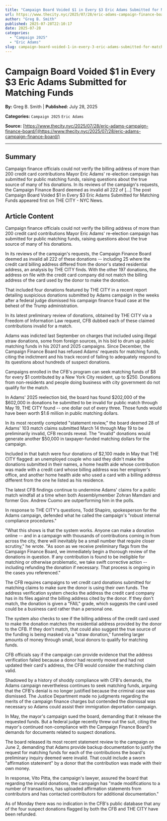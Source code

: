 ```yaml
---
title: "Campaign Board Voided $1 in Every $3 Eric Adams Submitted for Matching Funds"
url: https://www.thecity.nyc/2025/07/28/eric-adams-campaign-finance-board/
author: "Greg B. Smith"
published: 2025-07-28T22:10:17
date: 2025-07-28
categories:
  - "Campaign 2025"
  - "Eric Adams"
slug: campaign-board-voided-1-in-every-3-eric-adams-submitted-for-matching-funds
---
```


# Campaign Board Voided $1 in Every $3 Eric Adams Submitted for Matching Funds

**By:** Greg B. Smith | **Published:** July 28, 2025

**Categories:** `Campaign 2025` `Eric Adams`

**Source:** [https://www.thecity.nyc/2025/07/28/eric-adams-campaign-finance-board/](https://www.thecity.nyc/2025/07/28/eric-adams-campaign-finance-board/)

---

## Summary

Campaign finance officials could not verify the billing address of more than 200 credit card contributions Mayor Eric Adams' re-election campaign has submitted for public matching funds, raising questions about the true source of many of his donations. In its reviews of the campaign's requests, the Campaign Finance Board deemed as invalid all 222 of [...]
The post Campaign Board Voided $1 in Every $3 Eric Adams Submitted for Matching Funds appeared first on THE CITY - NYC News.

## Article Content

Campaign finance officials could not verify the billing address of more than 200 credit card contributions Mayor Eric Adams' re-election campaign has submitted for public matching funds, raising questions about the true source of many of his donations.

In its reviews of the campaign's requests, the Campaign Finance Board deemed as invalid all 222 of these donations -- including 25 where the credit card billing address differed from the donor's stated residential address, an analysis by THE CITY finds. With the other 197 donations, the address on file with the credit card company did not match the billing address of the card used by the donor to make the donation.

That included four donations featured by THE CITY in a recent report detailing suspicious donations submitted by Adams campaign in the weeks after a federal judge dismissed his campaign finance fraud case at the behest of the Trump administration.

In its latest preliminary review of donations, obtained by THE CITY via a Freedom of Information Law request, CFB dubbed each of these claimed contributions invalid for a match.

Adams was indicted last September on charges that included using illegal straw donations, some from foreign sources, in his bid to drum up public matching funds in his 2021 and 2025 campaigns. Since December, the Campaign Finance Board has refused Adams' requests for matching funds, citing the indictment and his track record of failing to adequately respond to its questions about hundreds of suspect donations.

Campaigns enrolled in the CFB's program can seek matching funds of $8 for every $1 contributed by a New York City resident, up to $250. Donations from non-residents and people doing business with city government do not qualify for the match.

In Adams' 2025 reelection bid, the board has found $202,000 of the $602,000 in donations he submitted to be invalid for public match through May 19, THE CITY found -- one dollar out of every three. Those funds would have been worth $1.6 million in public matching dollars.

In its most recently completed "statement review," the board deemed 28 of Adams' 103 match claims submitted March 14 through May 19 to be preliminarily invalid, CFB records reveal. The "invalid" donations would generate another $50,000 in taxpayer-funded matching dollars for the campaign.

Included in that batch were four donations of $2,100 made in May that THE CITY flagged: an unemployed couple who said they didn't make the donations submitted in their names, a home health aide whose contribution was made with a credit card whose billing address was her employer's office, and another home health aide who used a card with a billing address different from the one he listed as his residence.

The latest CFB findings continue to undermine Adams' claims for a public match windfall at a time when both Assemblymember Zohran Mamdani and former Gov. Andrew Cuomo are outperforming him in the polls.

In response to THE CITY's questions, Todd Shapiro, spokesperson for the Adams campaign, defended what he called the campaign's "robust internal compliance procedures."

"What this shows is that the system works. Anyone can make a donation online -- and in a campaign with thousands of contributions coming in from across the city, there will inevitably be a small number that require closer scrutiny," he wrote. "As soon as we receive preliminary flags from the Campaign Finance Board, we immediately begin a thorough review of the donations in question. If any contribution is found to be ineligible for matching or otherwise problematic, we take swift corrective action -- including refunding the donation if necessary. That process is ongoing in the cases you referenced."

The CFB requires campaigns to vet credit card donations submitted for matching claims to make sure the donor is using their own funds. The address verification system checks the address the credit card company has in its files against the billing address cited by the donor. If they don't match, the donation is given a "FAIL" grade, which suggests the card used could be a business card rather than a personal one.

The system also checks to see if the billing address of the credit card used to make the donation matches the residential address provided by the donor to the CFB. If they don't match, that could also suggest the true source of the funding is being masked via a "straw donation," funneling larger amounts of money through small, local donors to qualify for matching funds.

CFB officials say if the campaign can provide evidence that the address verification failed because a donor had recently moved and had not updated their card's address, the CFB would consider the matching claim valid.

Shadowed by a history of shoddy compliance with CFB's demands, the Adams campaign nevertheless continues to seek matching funds, arguing that the CFB's denial is no longer justified because the criminal case was dismissed. The Justice Department made no judgments regarding the merits of the campaign finance charges but contended the dismissal was necessary so Adams could assist their immigration deportation campaign.

In May, the mayor's campaign sued the board, demanding that it release the requested funds. But a federal judge recently threw out the suit, citing the mayor's continued non-compliance with the Campaign Finance Board's demands for documents related to suspect donations.

The board released its most recent statement review to the campaign on June 2, demanding that Adams provide backup documentation to justify the request for matching funds for each of the contributions the board's preliminary inquiry deemed were invalid. That could include a sworn "affirmation statement" by a donor that the contribution was made with their own money.

In response, Vito Pitta, the campaign's lawyer, assured the board that regarding the invalid donations, the campaign has "made modifications to a number of transactions, has uploaded affirmation statements from contributors and has contacted contributors for additional documentation."

As of Monday there was no indication in the CFB's public database that any of the four suspect donations flagged by both the CFB and THE CITY have been refunded.